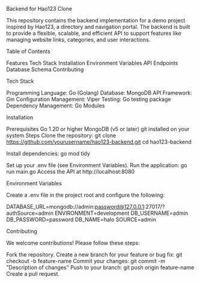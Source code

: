 Backend for Hao123 Clone

This repository contains the backend implementation for a demo project inspired by Hao123, a directory and navigation portal. The backend is built to provide a flexible, scalable, and efficient API to support features like managing website links, categories, and user interactions.

Table of Contents

Features
Tech Stack
Installation
Environment Variables
API Endpoints
Database Schema
Contributing

Tech Stack

Programming Language: Go (Golang)
Database: MongoDB
API Framework: Gin
Configuration Management: Viper
Testing: Go testing package
Dependency Management: Go Modules


Installation

Prerequisites
Go 1.20 or higher
MongoDB (v5 or later)
git installed on your system
Steps
Clone the repository:
git clone https://github.com/yourusername/hao123-backend.git
cd hao123-backend

Install dependencies:
go mod tidy

Set up your .env file (see Environment Variables).
Run the application:
go run main.go
Access the API at http://localhost:8080


Environment Variables

Create a .env file in the project root and configure the following:

DATABASE_URL=mongodb://admin:password@127.0.0.1:27017/?authSource=admin
ENVIRONMENT=development
DB_USERNAME=admin
DB_PASSWORD=password
DB_NAME=halo
SOURCE=admin


Contributing

We welcome contributions! Please follow these steps:

Fork the repository.
Create a new branch for your feature or bug fix:
git checkout -b feature-name
Commit your changes:
git commit -m "Description of changes"
Push to your branch:
git push origin feature-name
Create a pull request.

